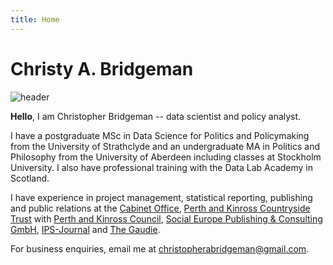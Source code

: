 ```yaml
---
title: Home
---
```


# Christy A. Bridgeman

![header](/pano.jpg)

**Hello**, I am Christopher Bridgeman -- data scientist and policy analyst. 

I have a postgraduate MSc in Data Science for Politics and Policymaking from the University of Strathclyde and an undergraduate MA in Politics and Philosophy from the University of Aberdeen including classes at Stockholm University. I also have professional training with the Data Lab Academy in Scotland.

I have experience in project management, statistical reporting, publishing and public relations at the [Cabinet Office](https://www.gov.uk/government/organisations/cabinet-office), [Perth and Kinross Countryside Trust](https://www.pkct.org/) with [Perth and Kinross Council](https://www.pkc.gov.uk/), [Social Europe Publishing & Consulting GmbH](https://socialeurope.eu/), [IPS-Journal](https://www.ips-journal.eu/) and [The Gaudie](https://www.gaudie.co.uk/). 

For business enquiries, email me at [christopherabridgeman@gmail.com](mailto:christopherabridgeman@gmail.com).
